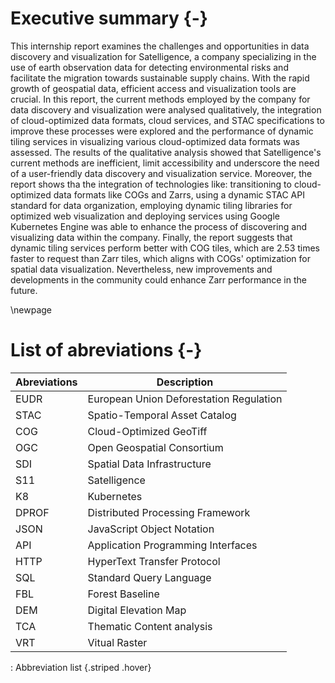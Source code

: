 # Executive summary {-}

This internship report examines the challenges and opportunities in data discovery and visualization for Satelligence, a company specializing in the use of earth observation data for detecting environmental risks and facilitate the migration towards sustainable supply chains. With the rapid growth of geospatial data, efficient access and visualization tools are crucial. In this report, the current methods employed by the company for data discovery and visualization were analysed qualitatively, the integration of cloud-optimized data formats, cloud services, and STAC specifications to improve these processes were explored and the performance of dynamic tiling services in visualizing various cloud-optimized data formats was assessed. The results of the qualitative analysis showed that Satelligence's current methods are inefficient, limit accessibility and underscore the need of a user-friendly data discovery and visualization service. Moreover, the report shows tha the integration of technologies like: transitioning to cloud-optimized data formats like COGs and Zarrs, using a dynamic STAC API standard for data organization, employing dynamic tiling libraries for optimized web visualization and deploying services using Google Kubernetes Engine was able to enhance the process of discovering and visualizing data within the company. Finally, the report suggests that dynamic tiling services perform better with COG tiles, which are 2.53 times faster to request than Zarr tiles, which aligns with COGs' optimization for spatial data visualization. Nevertheless, new improvements and developments in the community could enhance Zarr performance in the future.

\newpage

# List of abreviations {-}

| **Abreviations** | **Description**                                                                                          |
|----------------------------------------|--------------------------------|
 EUDR | European Union Deforestation Regulation |
 STAC | Spatio-Temporal Asset Catalog |
 COG  | Cloud-Optimized GeoTiff |  
 OGC  | Open Geospatial Consortium |
 SDI  | Spatial Data Infrastructure |
 S11  | Satelligence |
 K8   | Kubernetes |
 DPROF| Distributed Processing Framework |
 JSON | JavaScript Object Notation |
 API  | Application Programming Interfaces |
 HTTP | HyperText Transfer Protocol |
 SQL  | Standard Query Language |
 FBL  | Forest Baseline |
 DEM  | Digital Elevation Map |
 TCA  | Thematic Content analysis |
 VRT  | Vitual Raster |
: Abbreviation list {.striped .hover}
